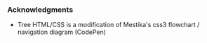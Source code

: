 ### Acknowledgments
* Tree HTML/CSS is a modification of Mestika's css3 flowchart / navigation diagram (CodePen)